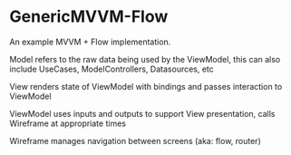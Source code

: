 # GenericMVVM-Flow

An example MVVM + Flow implementation. 

Model refers to the raw data being used by the ViewModel, this can also include UseCases, ModelControllers, Datasources, etc

View renders state of ViewModel with bindings and passes interaction to ViewModel

ViewModel uses inputs and outputs to support View presentation, calls Wireframe at appropriate times

Wireframe manages navigation between screens (aka: flow, router)

